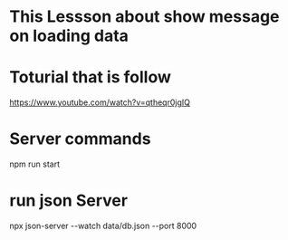 # This Lessson about show message on loading data



# Toturial that is follow
https://www.youtube.com/watch?v=qtheqr0jgIQ


# Server commands

npm run start

# run json Server

npx json-server --watch data/db.json --port 8000